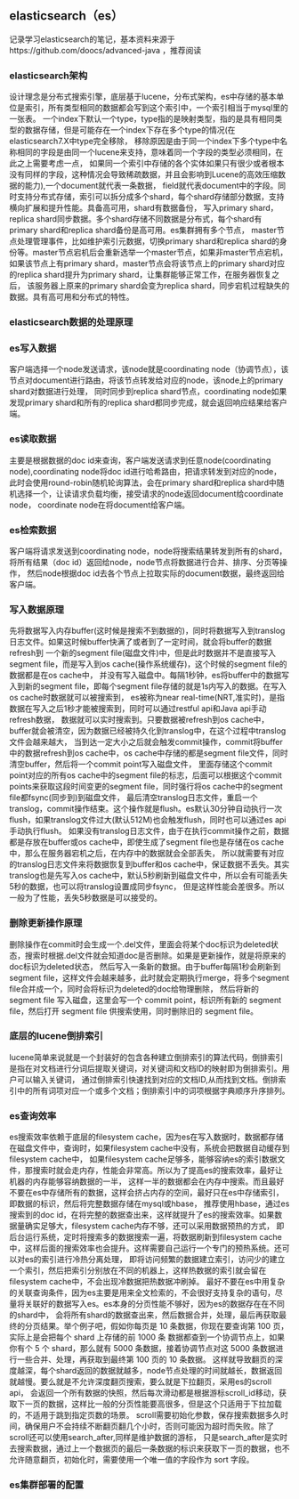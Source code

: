 ## elasticsearch（es）
记录学习elasticsearch的笔记，基本资料来源于https://github.com/doocs/advanced-java ，推荐阅读

### elasticsearch架构
设计理念是分布式搜索引擎，底层基于lucene，分布式架构，es中存储的基本单位是索引，所有类型相同的数据都会写到这个索引中，一个索引相当于mysql里的一张表。
一个index下默认一个type，type指的是映射类型，指的是具有相同类型的数据存储，但是可能存在一个index下存在多个type的情况(在elasticsearch7.X中type完全移除，
移除原因是由于同一个index下多个type中名称相同的字段是由同一个lucene来支持，意味着同一个字段的类型必须相同，在此之上需要考虑一点，
如果同一个索引中存储的各个实体如果只有很少或者根本没有同样的字段，这种情况会导致稀疏数据，并且会影响到Lucene的高效压缩数据的能力),一个document就代表一条数据，
field就代表document中的字段。同时支持分布式存储，索引可以拆分成多个shard，每个shard存储部分数据，支持横向扩展和提升性能。具备高可用，shard有数据备份，
写入primary shard，replica shard同步数据。多个shard存储不同数据是分布式，每个shard有primary shard和replica shard备份是高可用。es集群拥有多个节点，
master节点处理管理事件，比如维护索引元数据，切换primary shard和replica shard的身份等。master节点宕机后会重新选举一个master节点，如果非master节点宕机，
如果该节点上有primary shard，master节点会将该节点上的primary shard对应的replica shard提升为primary shard，让集群能够正常工作，在服务器恢复之后，
该服务器上原来的primary shard会变为replica shard，同步宕机过程缺失的数据。具有高可用和分布式的特性。

### elasticsearch数据的处理原理

### es写入数据
客户端选择一个node发送请求，该node就是coordinating node（协调节点），该节点对document进行路由，将该节点转发给对应的node，该node上的primary shard对数据进行处理，
同时同步到replica shard节点，coordinating node如果发现primary shard和所有的replica shard都同步完成，就会返回响应结果给客户端。

### es读取数据
主要是根据数据的doc id来查询，客户端发送请求到任意node(coordinating node),coordinating node将doc id进行哈希路由，把请求转发到对应的node，
此时会使用round-robin随机轮询算法，会在primary shard和replica shard中随机选择一个，让读请求负载均衡，接受请求的node返回document给coordinate node，
coordinate node在将document给客户端。

### es检索数据
客户端将请求发送到coordinating node，node将搜索结果转发到所有的shard，将所有结果（doc id）返回给node，node节点将数据进行合并、排序、分页等操作，
然后node根据doc id去各个节点上拉取实际的document数据，最终返回给客户端。

### 写入数据原理
先将数据写入内存buffer(这时候是搜索不到数据的)，同时将数据写入到translog日志文件。如果这时候buffer快满了或者到了一定时间，就会将buffer的数据refresh到
一个新的segment file(磁盘文件)中，但是此时数据并不是直接写入segment file，而是写入到os cache(操作系统缓存)，这个时候的segment file的数据都是在os cache中，
并没有写入磁盘中。每隔1秒钟，es将buffer中的数据写入到新的segment file，即每个segment file存储的就是1s内写入的数据。在写入os cache时数据就可以被搜索到，
es被称为near real-time(NRT,准实时)，是指数据在写入之后1秒才能被搜索到，同时可以通过restful api和Java api手动refresh数据，
数据就可以实时搜索到。只要数据被refresh到os cache中，buffer就会被清空，因为数据已经被持久化到translog中，在这个过程中translog文件会越来越大，
当到达一定大小之后就会触发commit操作，commit将buffer中的数据refresh到os cache中，os cache中存储的都是segment file文件，同时清空buffer，然后将一个commit point写入磁盘文件，
里面存储这个commit point对应的所有os cache中的segment file的标志，后面可以根据这个commit points来获取这段时间变更的segment file，同时强行将os cache中的segment file都fsync(同步到)到磁盘文件，
最后清空translog日志文件，重启一个translog，commit操作结束。这个操作就是flush。es默认30分钟自动执行一次flush，如果translog文件过大(默认512M)也会触发flush，同时也可以通过es api手动执行flush。
如果没有translog日志文件，由于在执行commit操作之前，数据都是存放在buffer或os cache中，即使生成了segment file也是存储在os cache中，那么在服务器宕机之后，在内存中的数据就会全部丢失，
所以就需要有对应的translog日志文件来将数据恢复到buffer和os cache中，保证数据不丢失。其实translog也是先写入os cache中，默认5秒刷新到磁盘文件中，所以会有可能丢失5秒的数据，也可以将translog设置成同步fsync，
但是这样性能会差很多。所以一般为了性能，丢失5秒数据是可以接受的。

### 删除更新操作原理
删除操作在commit时会生成一个.del文件，里面会将某个doc标识为deleted状态，搜索时根据.del文件就会知道doc是否删除。如果是更新操作，就是将原来的doc标识为deleted状态，
然后写入一条新的数据。由于buffer每隔1秒会刷新到segment file，这样文件会越来越多，此时就会定期执行merge，将多个segment file合并成一个，同时会将标识为deleted的doc给物理删除，
然后将新的 segment file 写入磁盘，这里会写一个 commit point，标识所有新的 segment file，然后打开 segment file 供搜索使用，同时删除旧的 segment file。

### 底层的lucene倒排索引
lucene简单来说就是一个封装好的包含各种建立倒排索引的算法代码，倒排索引是指在对文档进行分词后提取关键词，对关键词和文档ID的映射即为倒排索引。用户可以输入关键词，
通过倒排索引快速找到对应的文档ID,从而找到文档。倒排索引中的所有词项对应一个或多个文档；倒排索引中的词项根据字典顺序升序排列。

### es查询效率
es搜索效率依赖于底层的filesystem cache，因为es在写入数据时，数据都存储在磁盘文件中，查询时，如果filesystem cache中没有，系统会把数据自动缓存到filesystem cache中，
如果filesystem cache足够多，能够容纳es的索引数据文件，那搜索时就会走内存，性能会非常高。所以为了提高es的搜索效率，最好让机器的内存能够容纳数据的一半，
这样一半的数据都会在内存中搜索。而且最好不要在es中存储所有的数据，这样会挤占内存的空间，最好只在es中存储索引，即数据的标识，然后将完整数据存储在mysql或hbase，
推荐使用hbase，通过es搜索到的doc id，在将完整的数据查出来，这样就提升了es的搜索效率。如果数据量确实足够大，filesystem cache内存不够，还可以采用数据预热的方式，
即后台运行系统，定时将搜索多的数据搜索一遍，将数据刷新到filesystem cache中，这样后面的搜索效率也会提升。这样需要自己运行一个专门的预热系统。还可以对es的索引进行冷热分离处理，
即将访问频繁的数据建立索引，访问少的建立一个索引，然后把索引分别放在不同的机器上，这样热数据的索引就会留在filesystem cache中，不会出现冷数据把热数据冲刷掉。
最好不要在es中用复杂的关联查询条件，因为es主要是用来全文检索的，不会很好支持复杂的语句，尽量将关联好的数据写入es。es本身的分页性能不够好，因为es的数据存在在不同的shard中，
会将所有shard的数据查出来，然后数据合并，处理，最后再获取最终的分页结果。举个例子吧，假如你每页是 10 条数据，你现在要查询第 100 页，实际上是会把每个 shard 上存储的前 1000 条
数据都查到一个协调节点上，如果你有个 5 个 shard，那么就有 5000 条数据，接着协调节点对这 5000 条数据进行一些合并、处理，再获取到最终第 100 页的 10 条数据。
这样就导致翻页的深度越深，每个shard返回的数据就越多，node节点处理的时间就越长，数据返回就越慢。要么就是不允许深度翻页搜索，要么就是下拉翻页，采用es的scroll api，
会返回一个所有数据的快照，然后每次滑动都是根据游标scroll_id移动，获取下一页的数据，这样比一般的分页性能要高很多，但是这个只适用于下拉加载的，不适用于跳到指定页数的场景。
scroll需要初始化参数，保存搜索数据多久时间，确保用户不会持续不断翻页翻几个小时，否则可能因为超时而失败。除了scroll还可以使用search_after,同样是维护数据的游标，
只是search_after是实时去搜索数据，通过上一个数据页的最后一条数据的标识来获取下一页的数据，也不允许随意翻页，初始化时，需要使用一个唯一值的字段作为 sort 字段。

### es集群部署的配置
